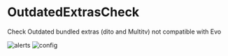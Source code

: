 # OutdatedExtrasCheck
Check Outdated bundled extras (dito and Multitv) not compatible with Evo

![alerts](https://user-images.githubusercontent.com/7342798/35333691-f385602c-010f-11e8-82d2-e5719355e5f7.png)
![config](https://user-images.githubusercontent.com/7342798/35333694-f5e18bd4-010f-11e8-9a7a-c43b97d21b0c.png)
